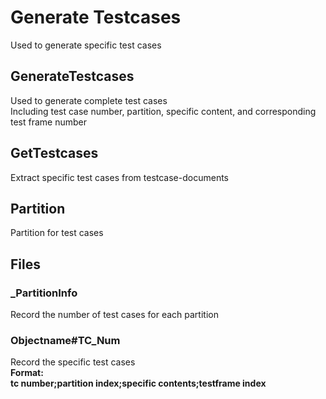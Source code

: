 # Generate Testcases
Used to generate specific test cases
## GenerateTestcases
Used to generate complete test cases  
Including test case number, partition, specific content, and corresponding test frame number
## GetTestcases
Extract specific test cases from testcase-documents
## Partition
Partition for test cases  
## Files
### _PartitionInfo
Record the number of test cases for each partition
### Objectname#TC_Num
Record the specific test cases  
**Format:**  
**tc number;partition index;specific contents;testframe index**